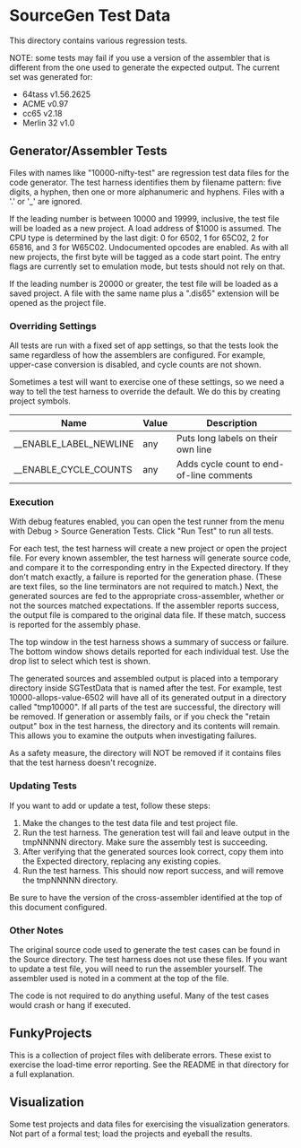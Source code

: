 # SourceGen Test Data #

This directory contains various regression tests.

NOTE: some tests may fail if you use a version of the assembler that is
different from the one used to generate the expected output.  The current
set was generated for:

 * 64tass v1.56.2625
 * ACME v0.97
 * cc65 v2.18
 * Merlin 32 v1.0


## Generator/Assembler Tests ##

Files with names like "10000-nifty-test" are regression test data files
for the code generator.  The test harness identifies them by filename
pattern: five digits, a hyphen, then one or more alphanumeric and
hyphens.  Files with a '.' or '_' are ignored.

If the leading number is between 10000 and 19999, inclusive, the test file
will be loaded as a new project.  A load address of $1000 is assumed.
The CPU type is determined by the last digit: 0 for 6502, 1 for 65C02,
2 for 65816, and 3 for W65C02.  Undocumented opcodes are enabled.  As with
all new projects, the first byte will be tagged as a code start point.  The
entry flags are currently set to emulation mode, but tests should not rely
on that.

If the leading number is 20000 or greater, the test file will be loaded as
a saved project.  A file with the same name plus a ".dis65" extension will
be opened as the project file.

### Overriding Settings ###

All tests are run with a fixed set of app settings, so that the tests look
the same regardless of how the assemblers are configured.  For example,
upper-case conversion is disabled, and cycle counts are not shown.

Sometimes a test will want to exercise one of these settings, so we need
a way to tell the test harness to override the default.  We do this by
creating project symbols.

| Name                   | Value | Description
| ---------------------- | ----- | -------------------------------------------|
| __ENABLE_LABEL_NEWLINE | any   | Puts long labels on their own line         |
| __ENABLE_CYCLE_COUNTS  | any   | Adds cycle count to end-of-line comments   |

### Execution ###

With debug features enabled, you can open the test runner from the menu
with Debug > Source Generation Tests.  Click "Run Test" to run all tests.

For each test, the test harness will create a new project or open the
project file.  For every known assembler, the test harness will generate
source code, and compare it to the corresponding entry in the Expected
directory.  If they don't match exactly, a failure is reported for the
generation phase.  (These are text files, so the line terminators are not
required to match.)  Next, the generated sources are fed to the appropriate
cross-assembler, whether or not the sources matched expectations.  If the
assembler reports success, the output file is compared to the original data
file.  If these match, success is reported for the assembly phase.

The top window in the test harness shows a summary of success or failure.
The bottom window shows details reported for each individual test.  Use
the drop list to select which test is shown.

The generated sources and assembled output is placed into a temporary
directory inside SGTestData that is named after the test.  For example,
test 10000-allops-value-6502 will have all of its generated output in a
directory called "tmp10000".  If all parts of the test are successful, the
directory will be removed.  If generation or assembly fails, or if you check
the "retain output" box in the test harness, the directory and its contents
will remain.  This allows you to examine the outputs when investigating
failures.

As a safety measure, the directory will NOT be removed if it contains files
that the test harness doesn't recognize.

### Updating Tests ###

If you want to add or update a test, follow these steps:

 1. Make the changes to the test data file and test project file.
 2. Run the test harness.  The generation test will fail and leave output in
    the tmpNNNNN directory.  Make sure the assembly test is succeeding.
 3. After verifying that the generated sources look correct, copy them
    into the Expected directory, replacing any existing copies.
 4. Run the test harness.  This should now report success, and will
    remove the tmpNNNNN directory.

Be sure to have the version of the cross-assembler identified at the top
of this document configured.


### Other Notes ###

The original source code used to generate the test cases can be found
in the Source directory.  The test harness does not use these files.  If
you want to update a test file, you will need to run the assembler
yourself.  The assembler used is noted in a comment at the top of the file.

The code is not required to do anything useful.  Many of the test cases
would crash or hang if executed.


## FunkyProjects ##

This is a collection of project files with deliberate errors.  These exist
to exercise the load-time error reporting.  See the README in that directory
for a full explanation.


## Visualization ##

Some test projects and data files for exercising the visualization generators.
Not part of a formal test; load the projects and eyeball the results.

